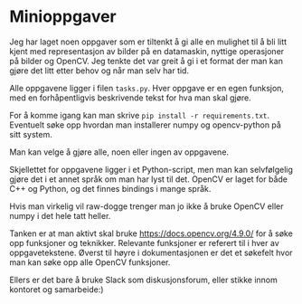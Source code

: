 # Minioppgaver
Jeg har laget noen oppgaver som er tiltenkt å gi alle en mulighet til å bli litt kjent med representasjon 
av bilder på en datamaskin, nyttige operasjoner på bilder og OpenCV.
Jeg tenkte det var greit å gi i et format der man kan gjøre det litt etter behov og når man selv har tid.

Alle oppgavene ligger i filen `tasks.py`. 
Hver oppgave er en egen funksjon, med en forhåpentligvis beskrivende tekst for hva man skal gjøre.

For å komme igang kan man skrive `pip install -r requirements.txt`. 
Eventuelt søke opp hvordan man installerer numpy og opencv-python på sitt system.

Man kan velge å gjøre alle, noen eller ingen av oppgavene.

Skjellettet for oppgavene ligger i et Python-script, men man kan selvfølgelig gjøre det
i et annet språk om man har lyst til det. OpenCV er laget for både C++ og Python, og det finnes bindings i mange språk.

Hvis man virkelig vil raw-dogge trenger man jo ikke å bruke OpenCV eller numpy i det hele tatt heller.

Tanken er at man aktivt skal bruke https://docs.opencv.org/4.9.0/ for å søke opp funksjoner og teknikker.
Relevante funksjoner er referert til i hver av oppgavetekstene. 
Øverst til høyre i dokumentasjonen er det et søkefelt hvor man kan søke opp alle OpenCV funksjoner.

Ellers er det bare å bruke Slack som diskusjonsforum, eller stikke innom kontoret og samarbeide:)
